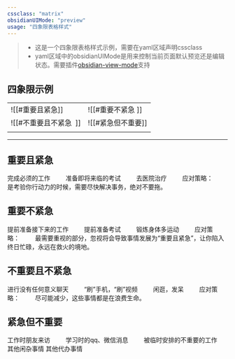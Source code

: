 ```yaml
---
cssclass: "matrix"
obsidianUIMode: "preview"
usage: "四象限表格样式"
---
```


> - 这是一个四象限表格样式示例，需要在yaml区域声明cssclass
> - yaml区域中的obsidianUIMode是用来控制当前页面默认预览还是编辑状态。需要插件[obsidian-view-mode](obsidian://show-plugin?id=obsidian-view-mode-by-frontmatter)支持

## 四象限示例


|                        |                    |
| ---------------------- | ------------------ |
|![[#重要且紧急]] |![[#重要不紧急 ]] |
|![[#不重要且不紧急  ]]|![[#紧急但不重要]]|
|                        |                    |


---

## 重要且紧急           

完成必须的工作        
准备即将来临的考试        
去医院治疗        
应对策略：        
是考验你行动力的时候，需要尽快解决事务，绝对不要拖。        

## 重要不紧急              

提前准备接下来的工作        
提前准备考试        
锻炼身体多运动        
应对策略：        
最需要重视的部分，忽视将会导致事情发展为“重要且紧急”，让你陷入终日忙碌，永远在救火的境地。        

## 不重要且不紧急          

进行没有任何意义聊天        
“刷”手机，“刷”视频        
闲逛，发呆        
应对策略：        
尽可能减少，这些事情都是在浪费生命。        

## 紧急但不重要        
工作时朋友来访        
学习时的qq、微信消息        
被临时安排的不重要的工作   
其他闲杂事情
其他代办事情




